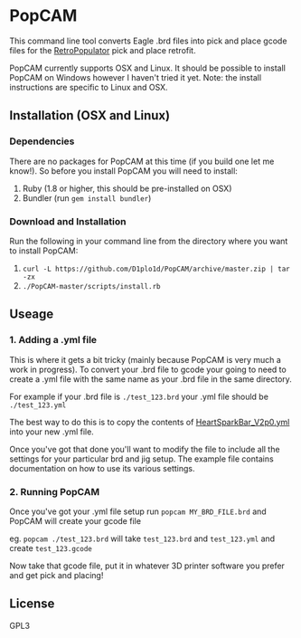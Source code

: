 # PopCAM

This command line tool converts Eagle .brd files into pick and place gcode files for the [RetroPopulator](http://hackaday.io/project/1605) pick and place retrofit.

PopCAM currently supports OSX and Linux. It should be possible to install PopCAM on Windows however I haven't tried it yet. Note: the install instructions are specific to Linux and OSX.


## Installation (OSX and Linux)

### Dependencies

There are no packages for PopCAM at this time (if you build one let me know!).
So before you install PopCAM you will need to install:

1. Ruby (1.8 or higher, this should be pre-installed on OSX)
2. Bundler (run `gem install bundler`)

### Download and Installation

Run the following in your command line from the directory where you want to install PopCAM:

1. `curl -L https://github.com/D1plo1d/PopCAM/archive/master.zip | tar -zx`
2. `./PopCAM-master/scripts/install.rb`


## Useage

### 1. Adding a .yml file

This is where it gets a bit tricky (mainly because PopCAM is very much a work
in progress). To convert your .brd file to gcode your going to need to create a
.yml file with the same name as your .brd file in the same directory.

For example if your .brd file is `./test_123.brd` your .yml file should be `./test_123.yml`

The best way to do this is to copy the contents of [HeartSparkBar_V2p0.yml](https://raw.githubusercontent.com/D1plo1d/PopCAM/master/examples/HeartSparkBar_V2p0.yml) into your new .yml file.

Once you've got that done you'll want to modify the file to include all the settings for your particular brd and jig setup. The example file contains documentation on how to use its various settings.

### 2. Running PopCAM

Once you've got your .yml file setup run `popcam MY_BRD_FILE.brd` and PopCAM will create your gcode file

eg. `popcam ./test_123.brd` will take `test_123.brd` and `test_123.yml` and create `test_123.gcode`

Now take that gcode file, put it in whatever 3D printer software you prefer and get pick and placing!

## License

GPL3

